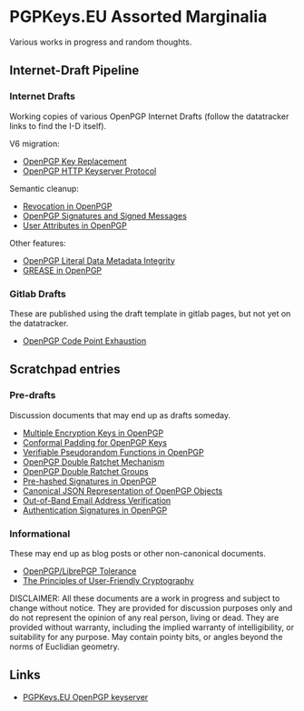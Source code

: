 PGPKeys.EU Assorted Marginalia
==============================

Various works in progress and random thoughts.

Internet-Draft Pipeline
-----------------------

### Internet Drafts

Working copies of various OpenPGP Internet Drafts (follow the datatracker links to find the I-D itself). 

V6 migration:

* [OpenPGP Key Replacement](https://andrewgdotcom.gitlab.io/openpgp-replacementkey)
* [OpenPGP HTTP Keyserver Protocol](https://andrewgdotcom.gitlab.io/draft-gallagher-openpgp-hkp)

Semantic cleanup:

* [Revocation in OpenPGP](https://dkg.gitlab.io/openpgp-revocation)
* [OpenPGP Signatures and Signed Messages](https://andrewgdotcom.gitlab.io/openpgp-signatures)
* [User Attributes in OpenPGP](https://andrewgdotcom.gitlab.io/openpgp-user-attributes)

Other features:

* [OpenPGP Literal Data Metadata Integrity](https://andrewgdotcom.gitlab.io/draft-gallagher-openpgp-literal-metadata)
* [GREASE in OpenPGP](https://andrewgdotcom.gitlab.io/openpgp-grease)

### Gitlab Drafts

These are published using the draft template in gitlab pages, but not yet on the datatracker.

* [OpenPGP Code Point Exhaustion](https://andrewgdotcom.gitlab.io/openpgp-code-point-exhaustion)

Scratchpad entries
------------------

### Pre-drafts

Discussion documents that may end up as drafts someday.

* [Multiple Encryption Keys in OpenPGP](encryption.html)
* [Conformal Padding for OpenPGP Keys](padding.html)
* [Verifiable Pseudorandom Functions in OpenPGP](vrf.html)
* [OpenPGP Double Ratchet Mechanism](ratchet.html)
* [OpenPGP Double Ratchet Groups](ratchet-groups.html)
* [Pre-hashed Signatures in OpenPGP](prehash.html)
* [Canonical JSON Representation of OpenPGP Objects](json.html)
* [Out-of-Band Email Address Verification](oob-verification.html)
* [Authentication Signatures in OpenPGP](authentication.html)

### Informational

These may end up as blog posts or other non-canonical documents.

* [OpenPGP/LibrePGP Tolerance](tolerance.html)
* [The Principles of User-Friendly Cryptography](user-friendly.html)

DISCLAIMER: All these documents are a work in progress and subject to change without notice.
They are provided for discussion purposes only and do not represent the opinion of any real person, living or dead.
They are provided without warranty, including the implied warranty of intelligibility, or suitability for any purpose.
May contain pointy bits, or angles beyond the norms of Euclidian geometry.

Links
-----

* [PGPKeys.EU OpenPGP keyserver](https://pgpkeys.eu/)
